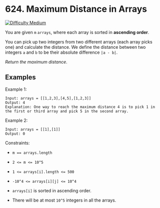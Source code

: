 

# 624. Maximum Distance in Arrays

[![Difficulty Medium](https://img.shields.io/badge/Difficulty-Medium-orange)]()


You are given `m` `arrays`, where each array is sorted in **ascending order**.

You can pick up two integers from two different arrays (each array picks one) and calculate the distance. We define the distance between two integers `a` and `b` to be their absolute difference `|a - b|`.

_Return the maximum distance_.

## Examples

Example 1:

```
Input: arrays = [[1,2,3],[4,5],[1,2,3]]
Output: 4
Explanation: One way to reach the maximum distance 4 is to pick 1 in the first or third array and pick 5 in the second array.
```



Example 2:

```
Input: arrays = [[1],[1]]
Output: 0
```

Constraints:

- `m == arrays.length`

- `2 <= m <= 10^5`

- `1 <= arrays[i].length <= 500`

- `-10^4 <= arrays[i][j] <= 10^4`

- `arrays[i]` is sorted in ascending order.

- There will be at most `10^5` integers in all the arrays.
